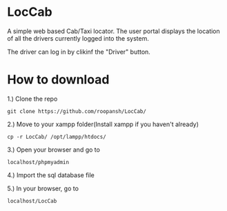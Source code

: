 # LocCab
A simple web based Cab/Taxi locator. The user portal displays the location of all the drivers currently logged into the system.

The driver can log in by clikinf the "Driver" button.

# How to download
1.) Clone the repo

    git clone https://github.com/roopansh/LocCab/

2.) Move to your xampp folder(Install xampp if you haven't already)

    cp -r LocCab/ /opt/lampp/htdocs/

3.) Open your browser and go to

    localhost/phpmyadmin

4.) Import the sql database file

5.) In your browser, go to

    localhost/LocCab
